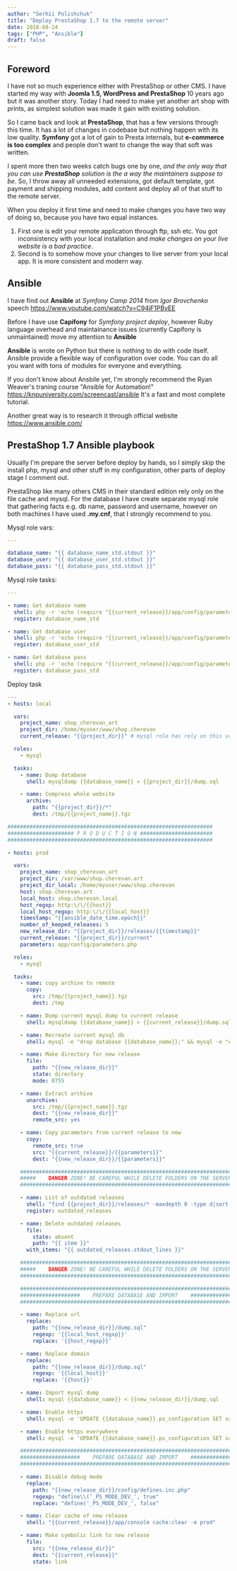 ```yaml
---
author: "Serhii Polishchuk"
title: "Deploy PrestaShop 1.7 to the remote server"
date: 2018-08-24
tags: ["PHP", "Ansible"]
draft: false
---
```

<!--more-->
## Foreword

I have not so much experience either with PrestaShop or other CMS. 
I have started my way with **Joomla 1.5, WordPress and PrestaShop** 10 years ago
but it was another story.
Today I had need to make yet another art shop with prints, 
as simplest solution was made it gain with existing solution.

So I came back and look at **PrestaShop**, that has a few versions through this time.
It has a lot of changes in codebase but nothing happen with its low quality.
**Symfony** got a lot of gain to Presta internals, but **e-commerce is too complex**
and people don't want to change the way that soft was written.

I spent more then two weeks catch bugs one by one, _and the only way that you can use
**PrestaShop** solution is the a way the maintainers suppose to be_. So, I throw away 
all unneeded extensions, got default template, got payment and shipping modules, add content
and deploy all of that stuff to the remote server. 

When you deploy it first time and need to make changes you have two way of doing so, 
because you have two equal instances. 
1. First one is edit your remote application through ftp, ssh etc.
You got inconsistency with your local installation and *make changes on your live website is
a bad practice*.
2. Second is to somehow move your changes to live server from your local app. 
It is more consistent and modern way.

## Ansible

I have find out **Ansible** at *Symfony Camp 2014* 
from *Igor Brovchenko* speech https://www.youtube.com/watch?v=C94jF1PBvEE

Before I have use **Capifony** for *Symfony project deploy*, however Ruby language overhead
and maintainance issues (currently Capifony is unmaintained) move my attention to **Ansible**
  
**Ansible** is wrote on Python but there is nothing to do with code itself. Ansible provide
a flexible way of configuration over code. You can do all you want with tons of modules for
everyone and everything.  

If you don't know about Ansbile yet, I'm strongly recommend the Ryan Weaver's traning course
"Ansible for Automation!" https://knpuniversity.com/screencast/ansible It's a fast and
 most complete tutorial.
 
Another great way is to research it through official website https://www.ansible.com/

## PrestaShop 1.7 Ansible playbook 

Usually I'm prepare the server before deploy by hands, so I simply skip the install php, mysql
and other stuff in my configuration, other parts of deploy stage I comment out.

PrestaShop like many others CMS in their standard edition rely only on the file cache and mysql.
For the database I have create separate mysql role that gathering facts e.g. db name, password
and username, however on both machines I have used **.my.cnf**, 
that I strongly recommend to you.

Mysql role vars:

```yaml
---

database_name: "{{ database_name_std.stdout }}"
database_user: "{{ database_user_std.stdout }}"
database_pass: "{{ database_pass_std.stdout }}"

```

Mysql role tasks:
```yaml
---

- name: Get database name
  shell: php -r 'echo (require "{{current_release}}/app/config/parameters.php")["parameters"]["database_name"].PHP_EOL;'
  register: database_name_std

- name: Get database user
  shell: php -r 'echo (require "{{current_release}}/app/config/parameters.php")["parameters"]["database_name"].PHP_EOL;'
  register: database_user_std

- name: Get database pass
  shell: php -r 'echo (require "{{current_release}}/app/config/parameters.php")["parameters"]["database_name"].PHP_EOL;'
  register: database_pass_std

```

Deploy task

```yaml
---
- hosts: local

  vars:
    project_name: shop_cherevan_art
    project_dir: /home/myuser/www/shop.cherevan
    current_release: "{{project_dir}}" # mysql role has rely on this var

  roles:
    - mysql

  tasks:
    - name: Dump database
      shell: mysqldump {{database_name}} > {{project_dir}}/dump.sql

    - name: Compress whole website
      archive:
        path: "{{project_dir}}/*"
        dest: /tmp/{{project_name}}.tgz

#################################################################
##################### P R O D U C T I O N #######################
#################################################################

- hosts: prod

  vars:
    project_name: shop_cherevan_art
    project_dir: /var/www/shop.cherevan.art
    project_dir_local: /home/myuser/www/shop.cherevan
    host: shop.cherevan.art
    local_host: shop.cherevan.local
    host_regxp: http:\/\/{{host}}
    local_host_regxp: http:\/\/{{local_host}}
    timestamp: "{{ansible_date_time.epoch}}"
    number_of_keeped_releases: 5
    new_release_dir: "{{project_dir}}/releases/{{timestamp}}"
    current_release: "{{project_dir}}/current"
    parameters: app/config/parameters.php

  roles:
    - mysql

  tasks:
    - name: copy archive to remote
      copy:
        src: /tmp/{{project_name}}.tgz
        dest: /tmp

    - name: Dump current mysql dump to current release
      shell: mysqldump {{database_name}} > {{current_release}}/dump.sql

    - name: Recreate current mysql db
      shell: mysql -e "drop database {{database_name}};" && mysql -e "create database {{database_name}};"

    - name: Make directory for new release
      file:
        path: "{{new_release_dir}}"
        state: directory
        mode: 0755

    - name: Extract archive
      unarchive:
        src: /tmp/{{project_name}}.tgz
        dest: "{{new_release_dir}}"
        remote_src: yes

    - name: Copy parameters from current release to new
      copy:
        remote_src: true
        src: "{{current_release}}/{{parameters}}"
        dest: "{{new_release_dir}}/{{parameters}}"

    #############################################################################
    #####    DANGER ZONE! BE CAREFUL WHILE DELETE FOLDERS ON THE SERVER    ######
    #############################################################################

    - name: List of outdated releases
      shell: "find {{project_dir}}/releases/* -maxdepth 0 -type d|sort -r|tail -n +{{number_of_keeped_releases + 1}}"
      register: outdated_releases

    - name: Delete outdated releases
      file:
        state: absent
        path: "{{ item }}"
      with_items: "{{ outdated_releases.stdout_lines }}"

    #############################################################################
    #####    DANGER ZONE! BE CAREFUL WHILE DELETE FOLDERS ON THE SERVER    ######
    #############################################################################

    #############################################################################
    ###################    PREPARE DATABASE AND IMPORT    #######################
    #############################################################################

    - name: Replace url
      replace:
        path: "{{new_release_dir}}/dump.sql"
        regexp: '{{local_host_regxp}}'
        replace: '{{host_regxp}}'

    - name: Replace domain
      replace:
        path: "{{new_release_dir}}/dump.sql"
        regexp: '{{local_host}}'
        replace: '{{host}}'

    - name: Import mysql dump
      shell: mysql {{database_name}} < {{new_release_dir}}/dump.sql

    - name: Enable https
      shell: mysql -e 'UPDATE {{database_name}}.ps_configuration SET value=1 WHERE name="PS_SSL_ENABLED";'

    - name: Enable https everywhere
      shell: mysql -e 'UPDATE {{database_name}}.ps_configuration SET value=1 WHERE name="PS_SSL_ENABLED_EVERYWHERE";'

    #############################################################################
    ###################    PREPARE DATABASE AND IMPORT    #######################
    #############################################################################

    - name: Disable debug mode
      replace:
        path: "{{new_release_dir}}/config/defines.inc.php"
        regexp: "define\\('_PS_MODE_DEV_', true"
        replace: "define('_PS_MODE_DEV_', false"

    - name: Clear cache of new release
      shell: "{{current_release}}/app/console cache:clear -e prod"

    - name: Make symbolic link to new release
      file:
        src: "{{new_release_dir}}"
        dest: "{{current_release}}"
        state: link
```
